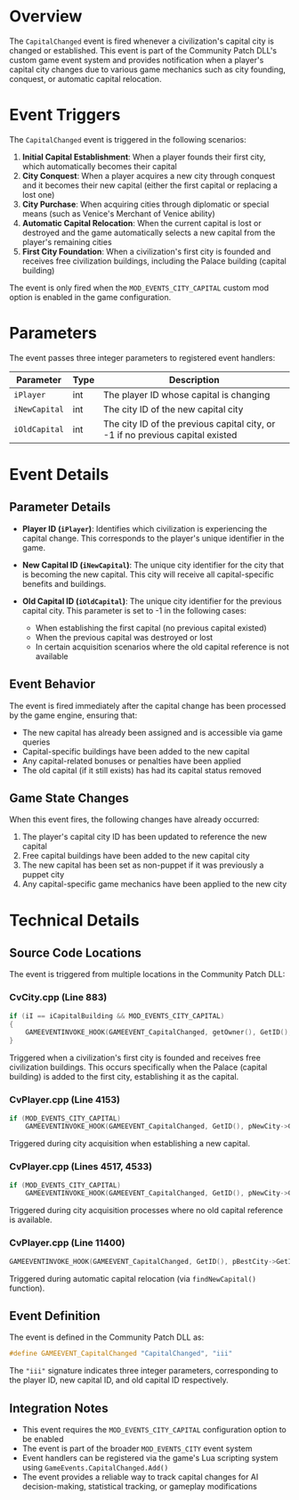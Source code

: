 # Overview

The `CapitalChanged` event is fired whenever a civilization's capital city is changed or established. This event is part of the Community Patch DLL's custom game event system and provides notification when a player's capital city changes due to various game mechanics such as city founding, conquest, or automatic capital relocation.

# Event Triggers

The `CapitalChanged` event is triggered in the following scenarios:

1. **Initial Capital Establishment**: When a player founds their first city, which automatically becomes their capital
2. **City Conquest**: When a player acquires a new city through conquest and it becomes their new capital (either the first capital or replacing a lost one)
3. **City Purchase**: When acquiring cities through diplomatic or special means (such as Venice's Merchant of Venice ability)
4. **Automatic Capital Relocation**: When the current capital is lost or destroyed and the game automatically selects a new capital from the player's remaining cities
5. **First City Foundation**: When a civilization's first city is founded and receives free civilization buildings, including the Palace building (capital building)

The event is only fired when the `MOD_EVENTS_CITY_CAPITAL` custom mod option is enabled in the game configuration.

# Parameters

The event passes three integer parameters to registered event handlers:

| Parameter | Type | Description |
|-----------|------|-------------|
| `iPlayer` | int | The player ID whose capital is changing |
| `iNewCapital` | int | The city ID of the new capital city |
| `iOldCapital` | int | The city ID of the previous capital city, or -1 if no previous capital existed |

# Event Details

## Parameter Details

- **Player ID (`iPlayer`)**: Identifies which civilization is experiencing the capital change. This corresponds to the player's unique identifier in the game.

- **New Capital ID (`iNewCapital`)**: The unique city identifier for the city that is becoming the new capital. This city will receive all capital-specific benefits and buildings.

- **Old Capital ID (`iOldCapital`)**: The unique city identifier for the previous capital city. This parameter is set to -1 in the following cases:
  - When establishing the first capital (no previous capital existed)
  - When the previous capital was destroyed or lost
  - In certain acquisition scenarios where the old capital reference is not available

## Event Behavior

The event is fired immediately after the capital change has been processed by the game engine, ensuring that:

- The new capital has already been assigned and is accessible via game queries
- Capital-specific buildings have been added to the new capital
- Any capital-related bonuses or penalties have been applied
- The old capital (if it still exists) has had its capital status removed

## Game State Changes

When this event fires, the following changes have already occurred:

1. The player's capital city ID has been updated to reference the new capital
2. Free capital buildings have been added to the new capital city
3. The new capital has been set as non-puppet if it was previously a puppet city
4. Any capital-specific game mechanics have been applied to the new city

# Technical Details

## Source Code Locations

The event is triggered from multiple locations in the Community Patch DLL:

### CvCity.cpp (Line 883)
```cpp
if (iI == iCapitalBuilding && MOD_EVENTS_CITY_CAPITAL)
{
    GAMEEVENTINVOKE_HOOK(GAMEEVENT_CapitalChanged, getOwner(), GetID(), -1);
}
```
Triggered when a civilization's first city is founded and receives free civilization buildings. This occurs specifically when the Palace (capital building) is added to the first city, establishing it as the capital.

### CvPlayer.cpp (Line 4153)
```cpp
if (MOD_EVENTS_CITY_CAPITAL)
    GAMEEVENTINVOKE_HOOK(GAMEEVENT_CapitalChanged, GetID(), pNewCity->GetID(), (pCurrentCapital ? pCurrentCapital->GetID() : -1));
```
Triggered during city acquisition when establishing a new capital.

### CvPlayer.cpp (Lines 4517, 4533)
```cpp
if (MOD_EVENTS_CITY_CAPITAL)
    GAMEEVENTINVOKE_HOOK(GAMEEVENT_CapitalChanged, GetID(), pNewCity->GetID(), -1);
```
Triggered during city acquisition processes where no old capital reference is available.

### CvPlayer.cpp (Line 11400)
```cpp
GAMEEVENTINVOKE_HOOK(GAMEEVENT_CapitalChanged, GetID(), pBestCity->GetID(), (pOldCapital ? pOldCapital->GetID() : -1));
```
Triggered during automatic capital relocation (via `findNewCapital()` function).

## Event Definition

The event is defined in the Community Patch DLL as:
```cpp
#define GAMEEVENT_CapitalChanged "CapitalChanged", "iii"
```

The `"iii"` signature indicates three integer parameters, corresponding to the player ID, new capital ID, and old capital ID respectively.

## Integration Notes

- This event requires the `MOD_EVENTS_CITY_CAPITAL` configuration option to be enabled
- The event is part of the broader `MOD_EVENTS_CITY` event system
- Event handlers can be registered via the game's Lua scripting system using `GameEvents.CapitalChanged.Add()`
- The event provides a reliable way to track capital changes for AI decision-making, statistical tracking, or gameplay modifications